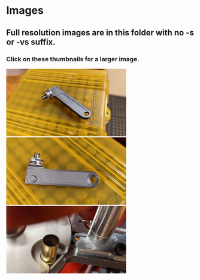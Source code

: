# Images

## Full resolution images are in this folder with no -s or -vs suffix.

### Click on these thumbnails for a larger image.

[![Top Side View](slide-top-side-vs.jpg)](slide-top-side-s.jpg "Top side.")
[![Bottom Side View](slide-bottom-side-vs.jpg)](slide-bottom-side-s.jpg "Bottom side.")
[![Slide Delivers Primer](slide-delivers-primer-vs.jpg)](slide-delivers-primer-s.jpg "Delivering the primer.")